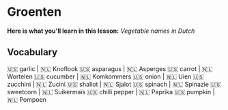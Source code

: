 # Groenten

__Here is what you'll learn in this lesson:__
_Vegetable names in Dutch_

## Vocabulary

🇺🇸 garlic        |  🇳🇱 Knoflook
🇺🇸 asparagus     |  🇳🇱 Asperges
🇺🇸 carrot        |  🇳🇱 Wortelen 
🇺🇸 cucumber      |  🇳🇱 Komkommers
🇺🇸 onion         |  🇳🇱 Uien
🇺🇸 zucchini      |  🇳🇱 Zucini
🇺🇸 shallot       |  🇳🇱 Sjalot
🇺🇸 spinach       |  🇳🇱 Spinazie
🇺🇸 sweetcorn     |  🇳🇱 Suikermaïs
🇺🇸 chilli pepper |  🇳🇱 Paprika
🇺🇸 pumpkin       |  🇳🇱 Pompoen